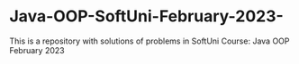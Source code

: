 # Java-OOP-SoftUni-February-2023-
This is a repository with solutions of problems in SoftUni Course: Java OOP February 2023
